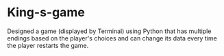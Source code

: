 # King-s-game
Designed a game (displayed by Terminal) using Python that has multiple endings based on the player's choices and can change its data every time the player restarts the game.
